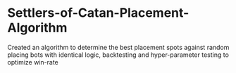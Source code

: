 # Settlers-of-Catan-Placement-Algorithm
Created an algorithm to determine the best placement spots against random placing bots with identical logic, backtesting and hyper-parameter testing to optimize win-rate
